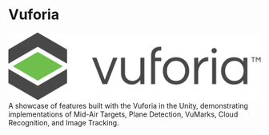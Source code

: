 
# Vuforia
![Vuforia](Images\vuforia.png)
A showcase of features built with the Vuforia in the Unity, demonstrating implementations of Mid-Air Targets, Plane Detection, VuMarks, Cloud Recognition, and Image Tracking.





